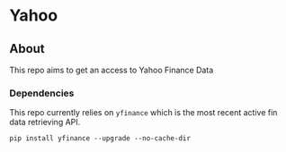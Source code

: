 # Yahoo

## About
This repo aims to get an access to Yahoo Finance Data 

### Dependencies 

This repo currently relies on `yfinance` which is the most recent active fin data retrieving API.

    pip install yfinance --upgrade --no-cache-dir
